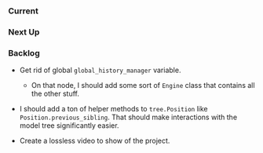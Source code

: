 ### Current

### Next Up

### Backlog

-   Get rid of global `global_history_manager` variable.

    -   On that node, I should add some sort of `Engine` class that contains all the other stuff.

-   I should add a ton of helper methods to `tree.Position` like `Position.previous_sibling`.
    That should make interactions with the model tree significantly easier.

-   Create a lossless video to show of the project.
